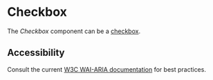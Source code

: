 # Checkbox
The *Checkbox* component can be a [checkbox](https://developer.mozilla.org/en-US/docs/Web/HTML/Element/a).

## Accessibility
Consult the current [W3C WAI-ARIA documentation](https://www.w3.org/TR/wai-aria-practices/#checkbox) for best practices.